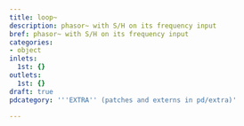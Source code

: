 ```yaml
---
title: loop~
description: phasor~ with S/H on its frequency input
bref: phasor~ with S/H on its frequency input
categories:
- object
inlets:
  1st: {}
outlets:
  1st: {}
draft: true
pdcategory: '''EXTRA'' (patches and externs in pd/extra)'

---
```


